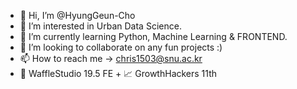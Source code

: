 - 👋 Hi, I’m @HyungGeun-Cho
- 👀 I’m interested in Urban Data Science.
- 🌱 I’m currently learning Python, Machine Learning & FRONTEND.
- 💞️ I’m looking to collaborate on any fun projects :)
- 📫 How to reach me -> chris1503@snu.ac.kr
- 🧇 WaffleStudio 19.5 FE + 📈 GrowthHackers 11th
<!---
HyungGeun-Cho/HyungGeun-Cho is a ✨ special ✨ repository because its `README.md` (this file) appears on your GitHub profile.
You can click the Preview link to take a look at your changes.
--->
